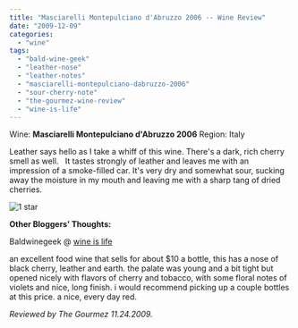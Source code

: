 ```yaml
---
title: "Masciarelli Montepulciano d'Abruzzo 2006 -- Wine Review"
date: "2009-12-09"
categories:
  - "wine"
tags:
  - "bald-wine-geek"
  - "leather-nose"
  - "leather-notes"
  - "masciarelli-montepulciano-dabruzzo-2006"
  - "sour-cherry-note"
  - "the-gourmez-wine-review"
  - "wine-is-life"
---
```


Wine: **Masciarelli Montepulciano d'Abruzzo 2006** Region: Italy

Leather says hello as I take a whiff of this wine. There's a dark, rich cherry smell as well.   It tastes strongly of leather and leaves me with an impression of a smoke-filled car. It's very dry and somewhat sour, sucking away the moisture in my mouth and leaving me with a sharp tang of dried cherries.




<div class="caption">

![1 star](http://www.rebeccagomezfarrell.com/wp-content/uploads/2009/04/rating_olive1.gif "rating_olive1")</div>
 **Other Bloggers' Thoughts:**

Baldwinegeek @ [wine is life](http://baldwinegeek.blogspot.com/2009/07/masciarelli-montepulciano-dabruzzo-2006.html)

an excellent food wine that sells for about $10 a bottle, this has a nose of black cherry, leather and earth. the palate was young and a bit tight but opened nicely with flavors of cherry and tobacco, with some floral notes of violets and nice, long finish. i would recommend picking up a couple bottles at this price. a nice, every day red.

_Reviewed by The Gourmez 11.24.2009._
